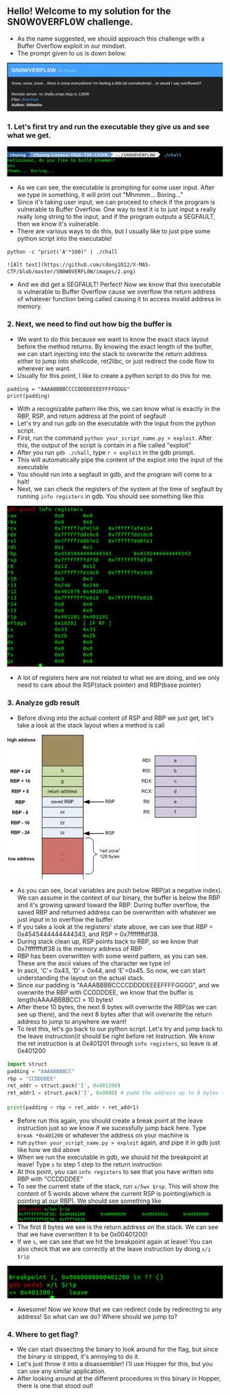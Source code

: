## Hello! Welcome to my solution for the SN0W0VERFL0W challenge.

* As the name suggested, we should approach this challenge with a Buffer Overflow exploit in our mindset. 
* The prompt given to us is down below.

![Alt text](https://github.com/cdong1012/X-MAS-CTF/blob/master/SN0W0VERFL0W/images/SN0W0VERFL0W.png)

### 1. Let's first try and run the executable they give us and see what we get.

![Alt text](https://github.com/cdong1012/X-MAS-CTF/blob/master/SN0W0VERFL0W/images/firstrun.png)
  
   * As we can see, the executable is prompting for some user input. After we type in something, it will print out "Mhmmm... Boring..." 
   * Since it's taking user input, we can proceed to check if the program is vulnerable to Buffer Overflow. One way to test it is to just input a really really long string to the input, and if the program outputs a SEGFAULT, then we know it's vulnerable.
   * There are various ways to do this, but I usually like to just pipe some python script into the executable!
  
  ```terminal
  python -c "print('A'*100)" | ./chall
  ```
    ![Alt text](https://github.com/cdong1012/X-MAS-CTF/blob/master/SN0W0VERFL0W/images/2.png)
  
   * And we did get a SEGFAULT! Perfect! Now we know that this executable is vulnerable to Buffer Overflow cause we overflow the return address of whatever function being called causing it to access invalid address in memory.
  
### 2. Next, we need to find out how big the buffer is

  * We want to do this because we want to know the exact stack layout before the method returns. By knowing the exact length of the buffer, we can start injecting into the stack to overwrite the return address either to jump into shellcode, ret2libc, or just redirect the code flow to wherever we want.
  * Usually for this point, I like to create a python script to do this for me.
  ```python3
  padding = "AAAABBBBCCCCDDDDEEEEFFFFGGGG"
  print(padding)
  ```
  * With a recognizable pattern like this, we can know what is exactly in the RBP, RSP, and return address at the point of segfault
  * Let's try and run gdb on the executable with the input from the python script.
  * First, run the command ``` python your_script_name.py > exploit ```. After this, the output of the script is contain in a file called "exploit"
  * After you run ``` gdb ./chall ```, type ``` r < exploit ``` in the gdb prompt.
  * This will automatically pipe the content of the exploit into the input of the executable
  * You should run into a segfault in gdb, and the program will come to a halt!
  * Next, we can check the registers of the system at the time of segfault by running ``` info registers ``` in gdb. You should see something like this 
  
  ![Alt text](https://github.com/cdong1012/X-MAS-CTF/blob/master/SN0W0VERFL0W/images/3.png)
  
  * A lot of registers here are not related to what we are doing, and we only need to care about the RSP(stack pointer) and RBP(base pointer)
  
### 3. Analyze gdb result
  
  * Before diving into the actual content of RSP and RBP we just get, let's take a look at the stack layout when a method is call
  
  ![Alt text](https://github.com/cdong1012/X-MAS-CTF/blob/master/SN0W0VERFL0W/images/x64_frame_nonleaf.png)
  
  * As you can see, local variables are push below RBP(at a negative index). We can assume in the context of our binary, the buffer is below the RBP and it's growing upward toward the RBP. During buffer overflow, the saved RBP and returned address can be overwritten with whatever we just input in to overflow the buffer.
  * If you take a look at the registers' state above, we can see that RBP = 0x4545444444444343, and RSP = 0x7fffffffdf38.
  * During stack clean up, RSP points back to RBP, so we know that 0x7fffffffdf38 is the memory address of RBP
  * RBP has been overwritten with some weird pattern, as you can see. These are the ascii values of the character we type in! 
  * In ascii, 'C'= 0x43, 'D' = 0x44, and 'E'=0x45. So now, we can start understanding the layout on the actual stack.
  * Since our padding is "AAAABBBBCCCCDDDDEEEEFFFFGGGG", and we overwrite the RBP with CCDDDDEE, we know that the buffer is length(AAAABBBBCC) = 10 bytes!
  * After these 10 bytes, the next 8 bytes will overwrite the RBP(as we can see up there), and the next 8 bytes after that will overwrite the return address to jump to anywhere we want!
  * To test this, let's go back to our python script. Let's try and jump back to the leave instruction(it should be right before ret instruction. We know the ret instruction is at 0x401201 through `info registers`, so leave is at 0x401200
  ```python
  import struct
  padding = "AAAABBBBCC"
  rbp = "CCDDDDEE"
  ret_addr = struct.pack('I', 0x401200)
  ret_addr1 = struct.pack('I', 0x0000) # padd the address up to 8 bytes to fully overwrite the RSP
  
  print(padding + rbp + ret_addr + ret_addr1)
  ```
  * Before run this again, you should create a break point at the leave instruction just so we know if we sucessfully jump back here. Type ``` break *0x401200 ``` or whatever the address on your machine is
  * run ``` python your_script_name.py > exploit ``` again, and pipe it in gdb just like how we did above
  * When we run the executable in gdb, we should hit the breakpoint at leave! Type ``` s ``` to step 1 step to the return instruction
  * At this point, you can ``` info registers ``` to see that you have written into RBP with "CCDDDDEE"
  * To see the current state of the stack, run ``` x/5wx $rsp ```. This will show the content of 5 words above where the current RSP is pointing(which is pointing at our RBP). We should see something like 
  ![Alt text](https://github.com/cdong1012/X-MAS-CTF/blob/master/SN0W0VERFL0W/images/4.png)
  * The first 8 bytes we see is the return address on the stack. We can see that we have overwritten it to be 0x00401200!
  * If we ``` s ```, we can see that we hit the breakpoint again at leave! You can also check that we are correctly at the leave instruction by doing ``` x/i $rip ```
  
  ![Alt text](https://github.com/cdong1012/X-MAS-CTF/blob/master/SN0W0VERFL0W/images/5.png)
  * Awesome! Now we know that we can redirect code by redirecting to any address! So what can we do? Where should we jump to?
  
### 4. Where to get flag?
  * We can start dissecting the binary to look around for the flag, but since the binary is stripped, it's annoying to do it.
  * Let's just throw it into a disassembler! I'll use Hopper for this, but you can use any similar application.
  * After looking around at the different procedures in this binary in Hopper, there is one that stood out!
  
  
  
  
